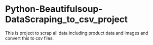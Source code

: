 # Python-Beautifulsoup-DataScraping_to_csv_project

This is project to scrap all data including product data and images and convert this to csv files. 
